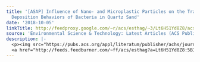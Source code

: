 ```yaml
---
title: '[ASAP] Influence of Nano- and Microplastic Particles on the Transport and
  Deposition Behaviors of Bacteria in Quartz Sand'
date: '2018-10-05'
linkTitle: http://feedproxy.google.com/~r/acs/esthag/~3/Lt6H51Yd8Z8/acs.est.8b01673
source: 'Environmental Science & Technology: Latest Articles (ACS Publications)'
description: |-
  <p><img src="https://pubs.acs.org/appl/literatum/publisher/achs/journals/content/esthag/0/esthag.ahead-of-print/acs.est.8b01673/20181005/images/medium/es-2018-01673w_0006.gif" alt="TOC Graphic"/></p><div><cite>Environmental Science & Technology</cite></div><div>DOI: 10.1021/acs.est.8b01673</div><div class="feedflare">
  <a href="http://feeds.feedburner.com/~ff/acs/esthag?a=Lt6H51Yd8Z8:5BIEn8nVMXs:yIl2AUoC8zA"><img src="http://feeds.feedburner.com/~ff/acs/esthag?d=yIl2AUoC8zA" border="0"></img></a>
---
```

